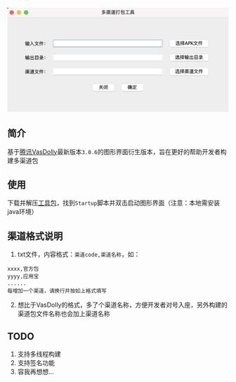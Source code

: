 
![channel_art.png](art%2Fchannel_art.png)

## 简介

基于[腾讯VasDolly](https://github.com/Tencent/VasDolly)最新版本`3.0.6`的图形界面衍生版本，旨在更好的帮助开发者构建多渠道包



## 使用

下载并解压[工具包](gui%2Fjar%2FVasDolly-GUI.zip)，找到`Startup`脚本并双击启动图形界面（注意：本地需安装java环境）

## 渠道格式说明

1. txt文件，内容格式：`渠道code,渠道名称`，如：

```
xxxx,官方包
yyyy,应用宝
......
每增加一个渠道，请换行并按如上格式填写
```

2. 想比于VasDolly的格式，多了个渠道名称，方便开发者对号入座，另外构建的渠道包文件名称也会加上渠道名称


## TODO

1. 支持多线程构建
2. 支持签名功能
3. 容我再想想...


